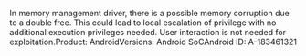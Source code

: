 In memory management driver, there is a possible memory corruption due to a double free. This could lead to local escalation of privilege with no additional execution privileges needed. User interaction is not needed for exploitation.Product: AndroidVersions: Android SoCAndroid ID: A-183461321